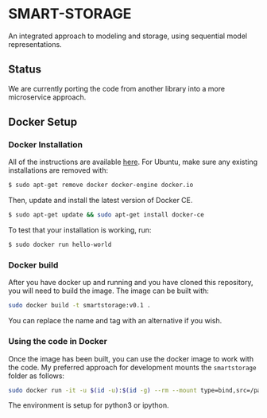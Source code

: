 # SMART-STORAGE
An integrated approach to modeling and storage, using sequential model representations.

## Status

We are currently porting the code from another library into a more microservice approach.

## Docker Setup

### Docker Installation

All of the instructions are available [here][1]. For Ubuntu, make sure any existing installations are removed with:

```bash
$ sudo apt-get remove docker docker-engine docker.io
```

Then, update and install the latest version of Docker CE.

```bash
$ sudo apt-get update && sudo apt-get install docker-ce
```

To test that your installation is working, run:

```bash
$ sudo docker run hello-world
```

### Docker build

After you have docker up and running and you have cloned this repository, you will need to build the image. The image can be built with:

```bash
sudo docker build -t smartstorage:v0.1 .
```

You can replace the name and tag with an alternative if you wish.

### Using the code in Docker

Once the image has been built, you can use the docker image to work with the code. My preferred approach for development mounts the `smartstorage` folder as follows:

```bash
sudo docker run -it -u $(id -u):$(id -g) --rm --mount type=bind,src=/path/to/smartstore,dst=/workdir/smartstore smartstorage:v0.1 /bin/bash
```

The environment is setup for python3 or ipython.

[1]: https://docs.docker.com/install/
